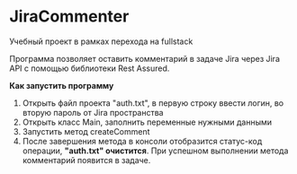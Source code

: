 # JiraCommenter
Учебный проект в рамках перехода на fullstack

Программа позволяет оставить комментарий в задаче Jira через Jira API с помощью библиотеки Rest Assured.

**Как запустить программу**
1. Открыть файл проекта "auth.txt", в первую строку ввести логин, во вторую пароль от Jira пространства
2. Открыть класс Main, заполнить переменные нужными данными
3. Запустить метод createComment
4. После завершения метода в консоли отобразится статус-код операции, **"auth.txt" очистится**. При успешном выполнении метода комментарий появится в задаче. 
